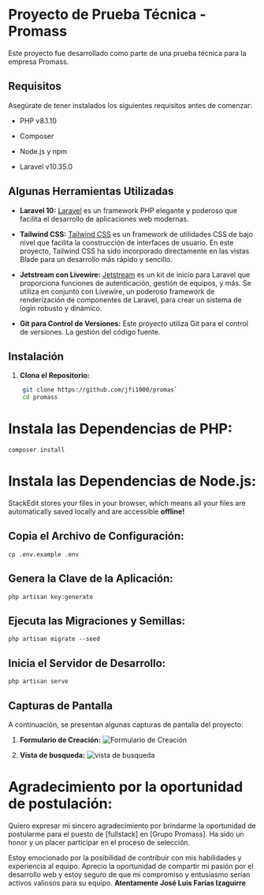 # Proyecto de Prueba Técnica - Promass

  

Este proyecto fue desarrollado como parte de una prueba técnica para la empresa Promass.

  

## Requisitos

  

Asegúrate de tener instalados los siguientes requisitos antes de comenzar:

  

- PHP v8.1.10

- Composer

- Node.js y npm

- Laravel v10.35.0

  
## Algunas Herramientas Utilizadas

- **Laravel 10:** [Laravel](https://laravel.com/) es un framework PHP elegante y poderoso que facilita el desarrollo de aplicaciones web modernas.

- **Tailwind CSS:** [Tailwind CSS](https://tailwindcss.com/) es un framework de utilidades CSS de bajo nivel que facilita la construcción de interfaces de usuario. En este proyecto, Tailwind CSS ha sido incorporado directamente en las vistas Blade para un desarrollo más rápido y sencillo.

- **Jetstream con Livewire:** [Jetstream](https://jetstream.laravel.com/) es un kit de inicio para Laravel que proporciona funciones de autenticación, gestión de equipos, y más. Se utiliza en conjunto con Livewire, un poderoso framework de renderización de componentes de Laravel, para crear un sistema de login robusto y dinámico.

- **Git para Control de Versiones:** Este proyecto utiliza Git para el control de versiones. La gestión del código fuente.

## Instalación

  

1.  **Clona el Repositorio:**

```bash
    git clone https://github.com/jfi1000/promas`
    cd promass
```
# Instala las Dependencias de PHP:

    composer install


# **Instala las Dependencias de Node.js:**

StackEdit stores your files in your browser, which means all your files are automatically saved locally and are accessible **offline!**

## **Copia el Archivo de Configuración:**

`cp .env.example .env`
## **Genera la Clave de la Aplicación:**

 `php artisan key:generate`
## **Ejecuta las Migraciones y Semillas:**

 `php artisan migrate --seed`
## **Inicia el Servidor de Desarrollo:**
`php artisan serve`


## Capturas de Pantalla

A continuación, se presentan algunas capturas de pantalla del proyecto:

1.  **Formulario de Creación:** ![Formulario de Creación](https://res.cloudinary.com/dhqudb28a/image/upload/v1702065249/images/1_promass_sfiqvb.png)
    
2.  **Vista de busqueda:** ![vista de busqueda](https://res.cloudinary.com/dhqudb28a/image/upload/v1702065249/images/2_promass_iexjb4.png)

# Agradecimiento por la oportunidad de postulación:

Quiero expresar mi sincero agradecimiento por brindarme la oportunidad de postularme para el puesto de [fullstack] en [Grupo Promass]. Ha sido un honor y un placer participar en el proceso de selección.

Estoy emocionado por la posibilidad de contribuir con mis habilidades y experiencia al equipo. Aprecio la oportunidad de compartir mi pasión por el desarrollo web y estoy seguro de que mi compromiso y entusiasmo serían activos valiosos para su equipo.
**Atentamente**
**José Luis Farías Izaguirre**